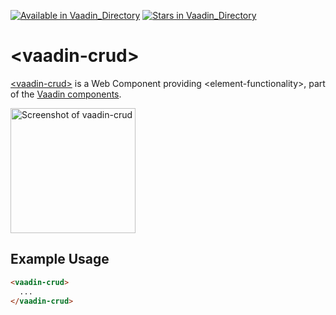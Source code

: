 [![Available in Vaadin_Directory](https://img.shields.io/vaadin-directory/v/vaadinvaadin-crud.svg)](https://vaadin.com/directory/component/vaadinvaadin-crud)
[![Stars in Vaadin_Directory](https://img.shields.io/vaadin-directory/stars/vaadinvaadin-crud.svg)](https://vaadin.com/directory/component/vaadinvaadin-crud)

# &lt;vaadin-crud&gt;

[&lt;vaadin-crud&gt;](https://vaadin.com/components/vaadin-crud) is a Web Component providing &lt;element-functionality&gt;, part of the [Vaadin components](https://vaadin.com/components).

[<img src="https://raw.githubusercontent.com/vaadin/vaadin-crud/master/screenshot.gif" width="200" alt="Screenshot of vaadin-crud">](https://vaadin.com/components/vaadin-crud)

## Example Usage

```html
<vaadin-crud>
  ...
</vaadin-crud>
```
